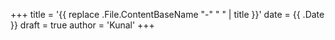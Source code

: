+++
title = '{{ replace .File.ContentBaseName "-" " " | title }}'
date = {{ .Date }}
draft = true
author = 'Kunal'
+++
